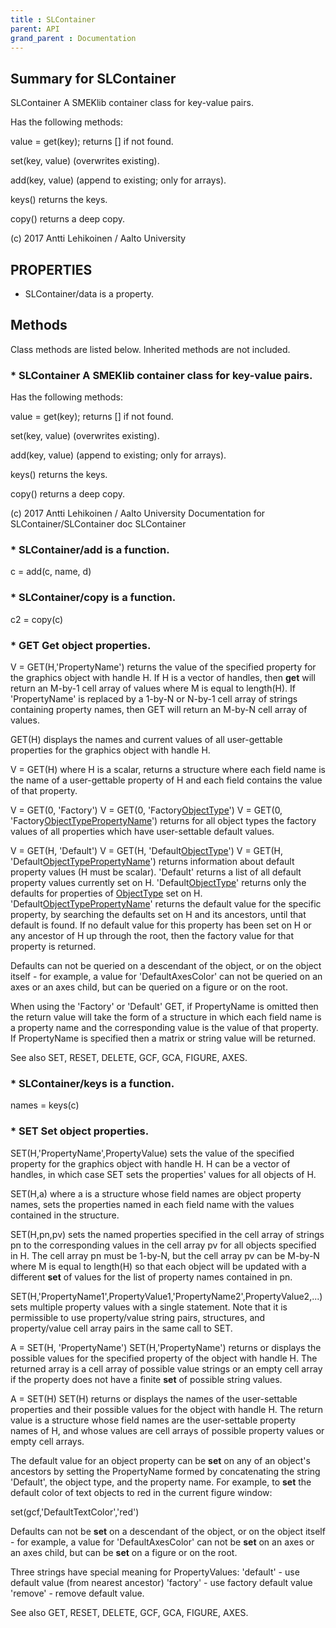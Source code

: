 ```yaml
---
title : SLContainer
parent: API
grand_parent : Documentation
---
```

## Summary for SLContainer
SLContainer A SMEKlib container class for key-value pairs.

Has the following methods:

value = get(key); returns [] if not found.

set(key, value) (overwrites existing).

add(key, value) (append to existing; only for arrays).

keys() returns the keys.

copy() returns a deep copy.

(c) 2017 Antti Lehikoinen / Aalto University
## PROPERTIES
* SLContainer/data is a property.

## Methods
Class methods are listed below. Inherited methods are not included.
### * SLContainer A SMEKlib container class for key-value pairs.

Has the following methods:

value = get(key); returns [] if not found.

set(key, value) (overwrites existing).

add(key, value) (append to existing; only for arrays).

keys() returns the keys.

copy() returns a deep copy.

(c) 2017 Antti Lehikoinen / Aalto University
Documentation for SLContainer/SLContainer
doc SLContainer

### * SLContainer/add is a function.
c = add(c, name, d)

### * SLContainer/copy is a function.
c2 = copy(c)

### * GET    Get object properties.
V = GET(H,'PropertyName') returns the value of the specified property
for the graphics object with handle H.  If H is a vector of handles,
then **get** will return an M-by-1 cell array of values where M is equal
to length(H).  If 'PropertyName' is replaced by a 1-by-N or N-by-1 cell
array of strings containing property names, then GET will return an
M-by-N cell array of values.

GET(H) displays the names and current values of all user-gettable
properties for the graphics object with handle H.

V = GET(H) where H is a scalar, returns a structure where each field
name is the name of a user-gettable property of H and each field
contains the value of that property.

V = GET(0, 'Factory')
V = GET(0, 'Factory[ObjectType](ObjectType.html)')
V = GET(0, 'Factory[ObjectType](ObjectType.html)[PropertyName](PropertyName.html)')
returns for all object types the factory values of all properties
which have user-settable default values.

V = GET(H, 'Default')
V = GET(H, 'Default[ObjectType](ObjectType.html)')
V = GET(H, 'Default[ObjectType](ObjectType.html)[PropertyName](PropertyName.html)')
returns information about default property values (H must be scalar).
'Default' returns a list of all default property values currently set
on H.  'Default[ObjectType](ObjectType.html)' returns only the defaults for properties
of [ObjectType](ObjectType.html) set on H.
'Default[ObjectType](ObjectType.html)[PropertyName](PropertyName.html)' returns the default value for the
specific property, by searching the defaults set on H and its
ancestors, until that default is found.  If no default value for this
property has been set on H or any ancestor of H up through the root,
then the factory value for that property is returned.

Defaults can not be queried on a descendant of the object, or on the
object itself - for example, a value for 'DefaultAxesColor' can not
be queried on an axes or an axes child, but can be queried on a figure
or on the root.

When using the 'Factory' or 'Default' GET, if PropertyName is omitted
then the return value will take the form of a structure in which each
field name is a property name and the corresponding value is the value
of that property.  If PropertyName is specified then a matrix or string
value will be returned.


See also SET, RESET, DELETE, GCF, GCA, FIGURE, AXES.

### * SLContainer/keys is a function.
names = keys(c)

### * SET    Set object properties.
SET(H,'PropertyName',PropertyValue) sets the value of the specified
property for the graphics object with handle H.  H can be a vector of
handles, in which case SET sets the properties' values for all objects
of H.

SET(H,a) where a is a structure whose field names are object property
names, sets the properties named in each field name with the values
contained in the structure.

SET(H,pn,pv) sets the named properties specified in the cell array of
strings pn to the corresponding values in the cell array pv for all
objects specified in H.  The cell array pn must be 1-by-N, but the cell
array pv can be M-by-N where M is equal to length(H) so that each
object will be updated with a different **set** of values for the list of
property names contained in pn.

SET(H,'PropertyName1',PropertyValue1,'PropertyName2',PropertyValue2,...)
sets multiple property values with a single statement.  Note that it
is permissible to use property/value string pairs, structures, and
property/value cell array pairs in the same call to SET.

A = SET(H, 'PropertyName')
SET(H,'PropertyName')
returns or displays the possible values for the specified property of
the object with handle H.  The returned array is a cell array of
possible value strings or an empty cell array if the property does not
have a finite **set** of possible string values.

A = SET(H)
SET(H)
returns or displays the names of the user-settable properties and
their possible values for the object with handle H.  The return value
is a structure whose field names are the user-settable property names
of H, and whose values are cell arrays of possible property values or
empty cell arrays.

The default value for an object property can be **set** on any of an
object's ancestors by setting the PropertyName formed by concatenating
the string 'Default', the object type, and the property name.  For
example, to **set** the default color of text objects to red in the current
figure window:

set(gcf,'DefaultTextColor','red')

Defaults can not be **set** on a descendant of the object, or on the
object itself - for example, a value for 'DefaultAxesColor' can not
be **set** on an axes or an axes child, but can be **set** on a figure or on
the root.

Three strings have special meaning for PropertyValues:
'default' - use default value (from nearest ancestor)
'factory' - use factory default value
'remove'  - remove default value.

See also GET, RESET, DELETE, GCF, GCA, FIGURE, AXES.

